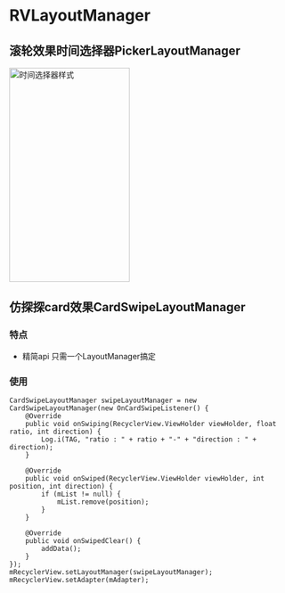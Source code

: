 # RVLayoutManager
## 滚轮效果时间选择器PickerLayoutManager
<img src="https://pic5.58cdn.com.cn/nowater/fangfe/n_v2c024f10fb4584ad5a85c189eb843b1cb.jpg" width = "216" height = "384" alt="时间选择器样式"
align=center>
## 仿探探card效果CardSwipeLayoutManager
### 特点
- 精简api 只需一个LayoutManager搞定
### 使用
```
CardSwipeLayoutManager swipeLayoutManager = new CardSwipeLayoutManager(new OnCardSwipeListener() {
    @Override
    public void onSwiping(RecyclerView.ViewHolder viewHolder, float ratio, int direction) {
        Log.i(TAG, "ratio : " + ratio + "-" + "direction : " + direction);
    }

    @Override
    public void onSwiped(RecyclerView.ViewHolder viewHolder, int position, int direction) {
        if (mList != null) {
            mList.remove(position);
        }
    }

    @Override
    public void onSwipedClear() {
        addData();
    }
});
mRecyclerView.setLayoutManager(swipeLayoutManager);
mRecyclerView.setAdapter(mAdapter);
```